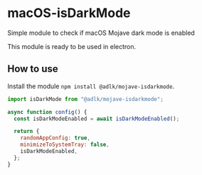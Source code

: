 # macOS-isDarkMode

Simple module to check if macOS Mojave dark mode is enabled

This module is ready to be used in electron.

## How to use

Install the module `npm install @adlk/mojave-isdarkmode`.

```js
import isDarkMode from "@adlk/mojave-isdarkmode";

async function config() {
  const isDarkModeEnabled = await isDarkModeEnabled();

  return {
    randomAppConfig: true,
    minimizeToSystemTray: false,
    isDarkModeEnabled,
  };
}
```